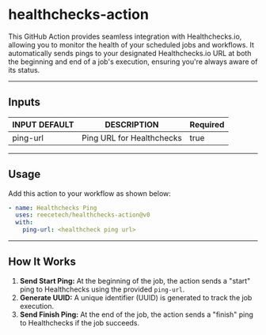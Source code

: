 # healthchecks-action

This GitHub Action provides seamless integration with Healthchecks.io, allowing you to monitor the health of your scheduled jobs and workflows. It automatically sends pings to your designated Healthchecks.io URL at both the beginning and end of a job's execution, ensuring you're always aware of its status.

---



## Inputs

<!-- AUTO-DOC-INPUT:START - Do not remove or modify this section -->


| INPUT DEFAULT  |      DESCRIPTION               | Required |
|----------------|--------------------------------|----------|
| ping-url       | Ping URL for Healthchecks      | true     |

<!-- AUTO-DOC-INPUT:END -->

---

## Usage

Add this action to your workflow as shown below:

```yaml
- name: Healthchecks Ping
  uses: reecetech/healthchecks-action@v0
  with:
    ping-url: <healthcheck ping url>
```

---

## How It Works

1. **Send Start Ping:** At the beginning of the job, the action sends a "start" ping to Healthchecks using the provided `ping-url`.
2. **Generate UUID:** A unique identifier (UUID) is generated to track the job execution.
3. **Send Finish Ping:** At the end of the job, the action sends a "finish" ping to Healthchecks if the job succeeds.
